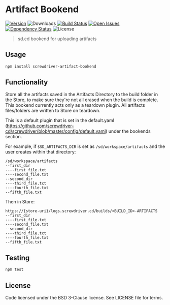 # Artifact Bookend
[![Version][npm-image]][npm-url] ![Downloads][downloads-image] [![Build Status][status-image]][status-url] [![Open Issues][issues-image]][issues-url] [![Dependency Status][daviddm-image]][daviddm-url] ![License][license-image]

> sd.cd bookend for uploading artifacts

## Usage

```bash
npm install screwdriver-artifact-bookend
```

## Functionality

Store all the artifacts saved in the Artifacts Directory to the build folder in the Store, to make sure they're not all erased when the build is complete. This bookend currently acts only as a teardown plugin. All artifacts files/folders are written to Store on teardown.

This is a default plugin that is set in the default.yaml (https://github.com/screwdriver-cd/screwdriver/blob/master/config/default.yaml) under the bookends section.

For example, if `$SD_ARTIFACTS_DIR` is set as `/sd/workspace/artifacts` and the user creates within that directory:

```
/sd/workspace/artifacts
--first_dir
----first_file.txt
----second_file.txt
--second_dir
----third_file.txt
----fourth_file.txt
--fifth_file.txt
```

Then in Store:

```
https://{store-uri}/logs.screwdriver.cd/builds/<BUILD_ID>-ARTIFACTS
--first_dir
----first_file.txt
----second_file.txt
--second_dir
----third_file.txt
----fourth_file.txt
--fifth_file.txt
```

## Testing

```bash
npm test
```

## License

Code licensed under the BSD 3-Clause license. See LICENSE file for terms.

[npm-image]: https://img.shields.io/npm/v/screwdriver-artifact-bookend.svg
[npm-url]: https://npmjs.org/package/screwdriver-artifact-bookend
[downloads-image]: https://img.shields.io/npm/dt/screwdriver-artifact-bookend.svg
[license-image]: https://img.shields.io/npm/l/screwdriver-artifact-bookend.svg
[issues-image]: https://img.shields.io/github/issues/screwdriver-cd/artifact-bookend.svg
[issues-url]: https://github.com/screwdriver-cd/artifact-bookend/issues
[status-image]: https://cd.screwdriver.cd/pipelines/73/badge
[status-url]: https://cd.screwdriver.cd/pipelines/73
[daviddm-image]: https://david-dm.org/screwdriver-cd/artifact-bookend.svg?theme=shields.io
[daviddm-url]: https://david-dm.org/screwdriver-cd/artifact-bookend
